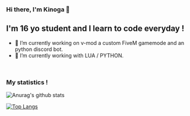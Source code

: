 ### Hi there, I'm Kinoga 👋

## I'm 16 yo student and I learn to code everyday !

- 🔭 I’m currently working on v-mod a custom FiveM gamemode and an python discord bot.
- 🌱 I’m currently working with LUA / PYTHON.
<br />

### My statistics !

![Anurag's github stats](https://github-readme-stats.vercel.app/api?username=Kinoga&count_private=true&show_icons=true?theme=buefy)
<br />

[![Top Langs](https://github-readme-stats.vercel.app/api/top-langs/?username=Kinoga)](https://github.com/anuraghazra/github-readme-stats)
